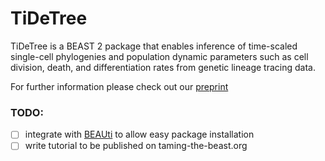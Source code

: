 TiDeTree
========

TiDeTree is a BEAST 2 package that enables inference of time-scaled single-cell phylogenies and population dynamic parameters such as cell division, death, and differentiation rates from genetic lineage tracing data.

For further information please check out our [preprint](https://doi.org/10.1101/2022.02.14.480422)

### TODO:
- [ ] integrate with [BEAUti](https://www.beast2.org/beauti/) to allow easy package installation
- [ ] write tutorial to be published on taming-the-beast.org 
